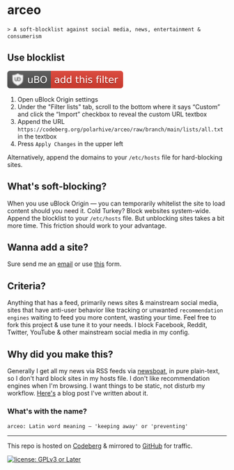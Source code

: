 # arceo

``` text
> A soft-blocklist against social media, news, entertainment & consumerism
```
## Use blocklist

[![uBO — add this filter](ubo.svg)](https://codeberg.org/polarhive/arceo/raw/branch/main/lists/all.txt)

1. Open uBlock Origin settings
2. Under the "Filter lists" tab, scroll to the bottom where it says “Custom” and click the “Import” checkbox to reveal the custom URL textbox
3. Append the URL `https://codeberg.org/polarhive/arceo/raw/branch/main/lists/all.txt` in the textbox
4. Press `Apply Changes` in the upper left

Alternatively, append the domains to your `/etc/hosts` file for hard-blocking sites.

## What's soft-blocking? 

When you use uBlock Origin — you can temporarily whitelist the site to load content should you need it. Cold Turkey? Block websites system-wide. Append the blocklist to your `/etc/hosts` file. But unblocking sites takes a bit more time. This friction should work to your advantage.

## Wanna add a site? 

Sure send me an [email](mailto:polarhive@riseup.net?subject=arceo-entry) or use [this](https://polarhive.ml/contact/) form.

## Criteria?

Anything that has a feed, primarily news sites & mainstream social media, sites that have anti-user behavior like tracking or unwanted `recommendation engines` waiting to feed you more content, wasting your time. Feel free to fork this project & use tune it to your needs. I block Facebook, Reddit, Twitter, YouTube & other mainstream social media in my config.

## Why did you make this?

Generally I get all my news via RSS feeds via [newsboat](https://polarhive.ml/dots), in pure plain-text, so I don't hard block sites in my hosts file. I don't like recommendation engines when I'm browsing. I want things to be static, not disturb my workflow. [Here's](https://polarhive.ml/blog/rss-feeds/) a blog post I've written about it.

### What's with the name?

``` text
arceo: Latin word meaning — 'keeping away' or 'preventing'
```
---
This repo is hosted on [Codeberg](https://polarhive.ml/arceo) & mirrored to [GitHub](https://polarhive.ml/github) for traffic.

[![license: GPLv3 or Later](https://polarhive.ml/assets/badges/gpl-3.svg)](https://www.gnu.org/licenses/gpl-3.0.txt)

